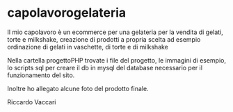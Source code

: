 # capolavorogelateria
Il mio capolavoro è un ecommerce per una gelateria  per la vendita di gelati, torte e milkshake, creazione di prodotti a propria scelta ad esempio ordinazione di gelati in vaschette, di torte e di milkshake 

Nella cartella progettoPHP trovate i file del progetto, le immagini di esempio, lo scripts sql per creare il db in mysql del database necessario per il funzionamento del sito.

Inoltre ho allegato alcune foto del prodotto finale.

Riccardo Vaccari
